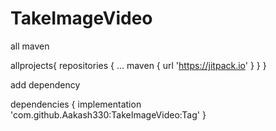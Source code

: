 # TakeImageVideo

all maven

allprojects{
		repositories {
			...
			maven { url 'https://jitpack.io' }
		}
	}
  
  
  
  add dependency
  
  dependencies {
	        implementation 'com.github.Aakash330:TakeImageVideo:Tag'
	}
